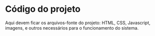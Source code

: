 # Código do projeto


Aqui devem ficar os arquivos-fonte do projeto: HTML, CSS, Javascript, imagens, e outros necessários para o 
funcionamento do sistema.
